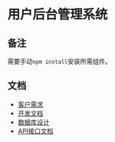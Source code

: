 # 用户后台管理系统

## 备注

需要手动`npm install`安装所需组件。


## 文档

* [客户需求](doc/requirement.md)
* [开发文档](doc/guide.md)
* [数据库设计](doc/database.md)
* [API接口文档](doc/api.md)